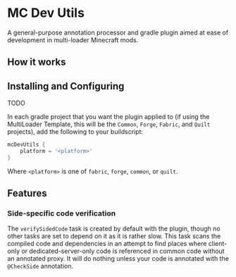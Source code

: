 # MC Dev Utils

A general-purpose annotation processor and gradle plugin aimed at ease of development in multi-loader Minecraft mods.

## How it works

## Installing and Configuring

TODO

In each gradle project that you want the plugin applied to (if using the MultiLoader Template, this will be the `Common`,
`Forge`, `Fabric`, and `Quilt` projects), add the following to your buildscript:

```gradle
mcDevUtils {
    platform = '<platform>'
}
```

Where `<platform>` is one of `fabric`, `forge`, `common`, or `quilt`.

## Features

### Side-specific code verification

The `verifySidedCode` task is created by default with the plugin, though no other tasks are set to depend on it as it is
rather slow. This task scans the compiled code and dependencies in an attempt to find places where client-only or
dedicated-server-only code is referenced in common code without an annotated proxy. It will do nothing unless your code
is annotated with the `@CheckSide` annotation.
